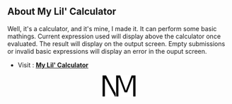 ## About My Lil' Calculator

Well, it's a calculator, and it's mine, I made it. It can perform some basic mathings. Current expression used will display above the calculator once evaluated. The result will display on the output screen. Empty submissions or invalid basic expressions will display an error in the ouput screen.

- Visit : **[My Lil' Calculator](https://naynayren.github.io/calculator/)**

<p align="center">
    <img src="img/logo.png" alt="My Logo" width="77" height="50" />
</p>
